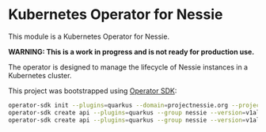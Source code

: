 # Kubernetes Operator for Nessie

This module is a Kubernetes Operator for Nessie.

**WARNING: This is a work in progress and is not ready for production use.**

The operator is designed to manage the lifecycle of Nessie instances in a Kubernetes cluster.

This project was bootstrapped using [Operator SDK]:

```bash
operator-sdk init --plugins=quarkus --domain=projectnessie.org --project-name=nessie-operator
operator-sdk create api --plugins=quarkus --group nessie --version=v1alpha1 --kind=Nessie
operator-sdk create api --plugins=quarkus --group nessie --version=v1alpha1 --kind=NessieGc
```

[Operator SDK]:https://sdk.operatorframework.io/docs/cli/operator-sdk/
